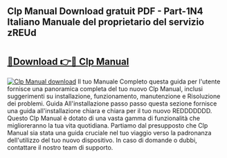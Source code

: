 ## Clp Manual Download gratuit PDF - Part-1N4 Italiano Manuale del proprietario del servizio zREUd

# <h2><a href="http://dfblr86.blite.top/?on=Clp+Manual">🔗Download 👉🔴 Clp Manual</a></h2>

[![Clp Manual download](https://i.imgur.com/lujVjoI.png)](http://dfblr86.blite.top/?on=Clp+Manual)
Il tuo Manuale Completo questa guida per l'utente fornisce una panoramica completa del tuo nuovo Clp Manual, inclusi suggerimenti su installazione, funzionamento, manutenzione e Risoluzione dei problemi. Guida All'installazione passo passo questa sezione fornisce una guida all'installazione chiara e chiara per il tuo nuovo REDDDDDDD. Questo Clp Manual è dotato di una vasta gamma di funzionalità che miglioreranno la tua vita quotidiana. Partiamo dal presupposto che Clp Manual sia stata una guida cruciale nel tuo viaggio verso la padronanza dell'utilizzo del tuo nuovo dispositivo. In caso di domande o dubbi, contattare il nostro team di supporto.

